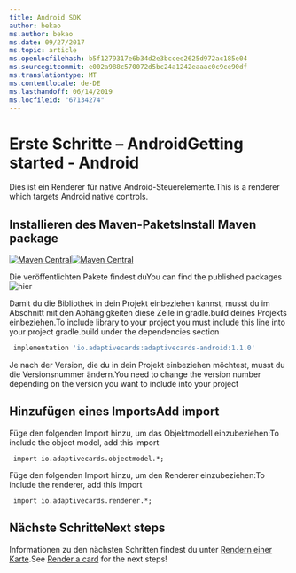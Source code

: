 ```yaml
---
title: Android SDK
author: bekao
ms.author: bekao
ms.date: 09/27/2017
ms.topic: article
ms.openlocfilehash: b5f1279317e6b34d2e3bccee2625d972ac185e04
ms.sourcegitcommit: e002a988c570072d5bc24a1242eaaac0c9ce90df
ms.translationtype: MT
ms.contentlocale: de-DE
ms.lasthandoff: 06/14/2019
ms.locfileid: "67134274"
---
```

# <a name="getting-started---android"></a><span data-ttu-id="e8a42-102">Erste Schritte – Android</span><span class="sxs-lookup"><span data-stu-id="e8a42-102">Getting started - Android</span></span>

<span data-ttu-id="e8a42-103">Dies ist ein Renderer für native Android-Steuerelemente.</span><span class="sxs-lookup"><span data-stu-id="e8a42-103">This is a renderer which targets Android native controls.</span></span>

## <a name="install-maven-package"></a><span data-ttu-id="e8a42-104">Installieren des Maven-Pakets</span><span class="sxs-lookup"><span data-stu-id="e8a42-104">Install Maven package</span></span>

<span data-ttu-id="e8a42-105">[![Maven Central](https://img.shields.io/maven-central/v/io.adaptivecards/adaptivecards-android.svg)](https://search.maven.org/#search%7Cga%7C1%7Ca%3A%22adaptivecards-android%22)</span><span class="sxs-lookup"><span data-stu-id="e8a42-105">[![Maven Central](https://img.shields.io/maven-central/v/io.adaptivecards/adaptivecards-android.svg)](https://search.maven.org/#search%7Cga%7C1%7Ca%3A%22adaptivecards-android%22)</span></span>

<span data-ttu-id="e8a42-106">Die veröffentlichten Pakete findest du</span><span class="sxs-lookup"><span data-stu-id="e8a42-106">You can find the published packages</span></span> ![hier](https://search.maven.org/search?q=g:io.adaptivecards)

<span data-ttu-id="e8a42-108">Damit du die Bibliothek in dein Projekt einbeziehen kannst, musst du im Abschnitt mit den Abhängigkeiten diese Zeile in gradle.build deines Projekts einbeziehen.</span><span class="sxs-lookup"><span data-stu-id="e8a42-108">To include library to your project you must include this line into your project gradle.build under the dependencies section</span></span>

```build.gradle
 implementation 'io.adaptivecards:adaptivecards-android:1.1.0'
```
<span data-ttu-id="e8a42-109">Je nach der Version, die du in dein Projekt einbeziehen möchtest, musst du die Versionsnummer ändern.</span><span class="sxs-lookup"><span data-stu-id="e8a42-109">You need to change the version number depending on the version you want to include into your project</span></span>

## <a name="add-import"></a><span data-ttu-id="e8a42-110">Hinzufügen eines Imports</span><span class="sxs-lookup"><span data-stu-id="e8a42-110">Add import</span></span>

<span data-ttu-id="e8a42-111">Füge den folgenden Import hinzu, um das Objektmodell einzubeziehen:</span><span class="sxs-lookup"><span data-stu-id="e8a42-111">To include the object model, add this import</span></span>

```
 import io.adaptivecards.objectmodel.*;
```

<span data-ttu-id="e8a42-112">Füge den folgenden Import hinzu, um den Renderer einzubeziehen:</span><span class="sxs-lookup"><span data-stu-id="e8a42-112">To include the renderer, add this import</span></span>

```
 import io.adaptivecards.renderer.*;
```

## <a name="next-steps"></a><span data-ttu-id="e8a42-113">Nächste Schritte</span><span class="sxs-lookup"><span data-stu-id="e8a42-113">Next steps</span></span>

<span data-ttu-id="e8a42-114">Informationen zu den nächsten Schritten findest du unter [Rendern einer Karte](render-a-card.md).</span><span class="sxs-lookup"><span data-stu-id="e8a42-114">See [Render a card](render-a-card.md) for the next steps!</span></span>
